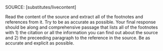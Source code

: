 SOURCE: [substitutes/livecontent]

Read the content of the source and extract all of the footnotes and references from it. Try to be as accurate as possible. Your final response should be along and comprehensive passage that lists all of the footnotes with 1) the citation or all the information you can find out about the source and 2) the preceeding paragraph to the reference in the source. Be as accurate and explicit as possible.